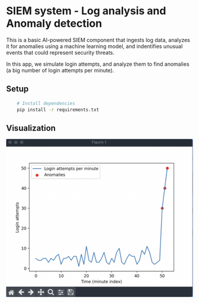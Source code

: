 # SIEM system - Log analysis and Anomaly detection  

This is a basic AI-powered SIEM component that ingests log data, analyzes it for anomalies using a machine learning model, and indentifies unusual events that could represent security threats.

In this app, we simulate login attempts, and analyze them to find anomalies (a big number of login attempts per minute).

## Setup

```bash
    # Install dependencies
    pip install -r requirements.txt
```

## Visualization

![Visualization](./docs/figure.png)